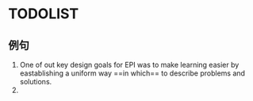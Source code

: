 # TODOLIST

## 例句

1. One of out key design goals for EPI was to make learning easier by eastablishing a uniform way ==in which== to describe problems and solutions.
2. 





